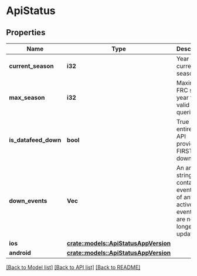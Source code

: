 # ApiStatus

## Properties

Name | Type | Description | Notes
------------ | ------------- | ------------- | -------------
**current_season** | **i32** | Year of the current FRC season. | 
**max_season** | **i32** | Maximum FRC season year for valid queries. | 
**is_datafeed_down** | **bool** | True if the entire FMS API provided by FIRST is down. | 
**down_events** | **Vec<String>** | An array of strings containing event keys of any active events that are no longer updating. | 
**ios** | [**crate::models::ApiStatusAppVersion**](API_Status_App_Version.md) |  | 
**android** | [**crate::models::ApiStatusAppVersion**](API_Status_App_Version.md) |  | 

[[Back to Model list]](../README.md#documentation-for-models) [[Back to API list]](../README.md#documentation-for-api-endpoints) [[Back to README]](../README.md)


